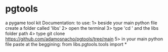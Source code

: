 # pgtools
 a pygame tool kit
 Documentation:
to use:
1> beside your main python file create a folder called 'libs'
2> open the terminal
3> type 'cd ' and the libs folder path
4> type git clone https://github.com/adamosnacho/pgtools/tree/main
5> in your main python file paste at the beggining: from libs.pgtools.tools import *